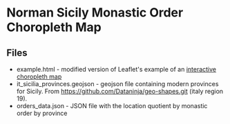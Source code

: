 # Norman Sicily Monastic Order Choropleth Map

## Files

* example.html - modified version of Leaflet's example of an
[interactive choropleth map](http://leafletjs.com/examples/choropleth/example.html)
* it_sicilia_provinces.geojson - geojson file containing modern provinces for
Sicily. From https://github.com/Dataninja/geo-shapes.git (italy region 19).
* orders_data.json - JSON file with the location quotient by monastic order by
province
